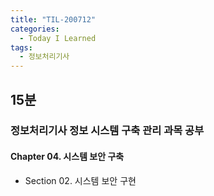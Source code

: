 ```yaml
---
title: "TIL-200712"
categories:
  - Today I Learned
tags:
  - 정보처리기사
---
```


## 15분
### 정보처리기사 정보 시스템 구축 관리 과목 공부
#### Chapter 04. 시스템 보안 구축
  - Section 02. 시스템 보안 구현
